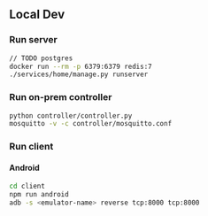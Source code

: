 ## Local Dev

### Run server

``` sh
// TODO postgres
docker run --rm -p 6379:6379 redis:7 
./services/home/manage.py runserver
```

### Run on-prem controller

``` sh
python controller/controller.py
mosquitto -v -c controller/mosquitto.conf
```

### Run client

#### Android

``` sh
cd client
npm run android
adb -s <emulator-name> reverse tcp:8000 tcp:8000
```

